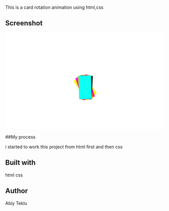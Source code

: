 This is a card rotation animation using html,css

## Screenshot

![ScreenShot](Screenshot.png)

##My process

i started to work this project from html first and then css 

## Built with

html css 

## Author

Abiy Teklu
